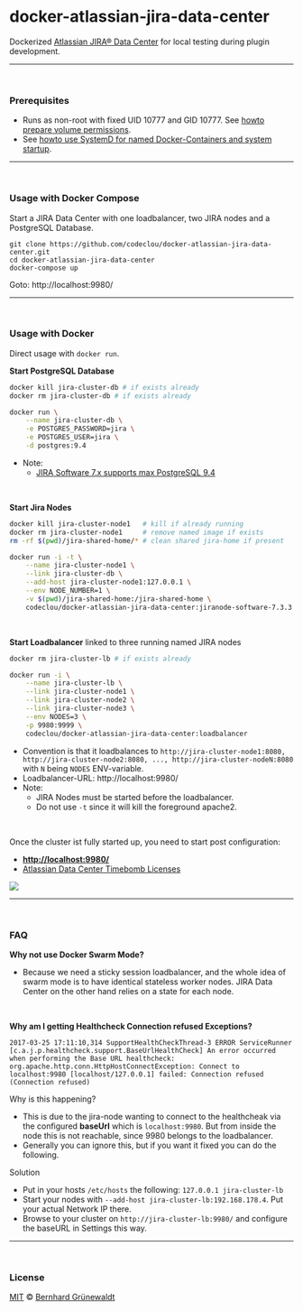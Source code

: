 # docker-atlassian-jira-data-center

Dockerized [Atlassian JIRA® Data Center](https://de.atlassian.com/enterprise/data-center) for local testing during plugin development.

-----

&nbsp;

### Prerequisites


 * Runs as non-root with fixed UID 10777 and GID 10777. See [howto prepare volume permissions](https://github.com/codeclou/doc/blob/master/docker/README.md).
 * See [howto use SystemD for named Docker-Containers and system startup](https://github.com/codeclou/doc/blob/master/docker/README.md).

-----

&nbsp;

### Usage with Docker Compose

Start a JIRA Data Center with one loadbalancer, two JIRA nodes and a PostgreSQL Database.

```
git clone https://github.com/codeclou/docker-atlassian-jira-data-center.git
cd docker-atlassian-jira-data-center
docker-compose up
```

Goto: http://localhost:9980/

-----

&nbsp;

### Usage with Docker

Direct usage with `docker run`.

**Start PostgreSQL Database**

```bash
docker kill jira-cluster-db # if exists already
docker rm jira-cluster-db # if exists already

docker run \
    --name jira-cluster-db \
    -e POSTGRES_PASSWORD=jira \
    -e POSTGRES_USER=jira \
    -d postgres:9.4
```

 * Note: 
   * [JIRA Software 7.x supports max PostgreSQL 9.4](https://confluence.atlassian.com/adminjiraserver072/supported-platforms-828787550.html)


&nbsp;

**Start Jira Nodes**

```bash
docker kill jira-cluster-node1   # kill if already running
docker rm jira-cluster-node1     # remove named image if exists
rm -rf $(pwd)/jira-shared-home/* # clean shared jira-home if present

docker run -i -t \
    --name jira-cluster-node1 \
    --link jira-cluster-db \
    --add-host jira-cluster-node1:127.0.0.1 \
    --env NODE_NUMBER=1 \
    -v $(pwd)/jira-shared-home:/jira-shared-home \
    codeclou/docker-atlassian-jira-data-center:jiranode-software-7.3.3
```

&nbsp;

**Start Loadbalancer** linked to three running named JIRA nodes

```bash
docker rm jira-cluster-lb # if exists already

docker run -i \
    --name jira-cluster-lb \
    --link jira-cluster-node1 \
    --link jira-cluster-node2 \
    --link jira-cluster-node3 \
    --env NODES=3 \
    -p 9980:9999 \
    codeclou/docker-atlassian-jira-data-center:loadbalancer
```

 
 * Convention is that it loadbalances to `http://jira-cluster-node1:8080, http://jira-cluster-node2:8080, ..., http://jira-cluster-nodeN:8080` with `N` being `NODES` ENV-variable.
 * Loadbalancer-URL: http://localhost:9980/
 * Note:
   * JIRA Nodes must be started before the loadbalancer.
   * Do not use `-t` since it will kill the foreground apache2.



&nbsp;

Once the cluster ist fully started up, you need to start post configuration:

 * **[http://localhost:9980/](http://localhost:9980/)**
 * [Atlassian Data Center Timebomb Licenses](https://developer.atlassian.com/market/add-on-licensing-for-developers/timebomb-licenses-for-testing)


![](https://codeclou.github.io/docker-atlassian-jira-data-center/img/post-config-jira-data-center.gif?v2)

-----

&nbsp;

### FAQ

**Why not use Docker Swarm Mode?**

 * Because we need a sticky session loadbalancer, and the whole idea of swarm mode is to have identical 
stateless worker nodes. JIRA Data Center on the other hand relies on a state for each node.

&nbsp;

**Why am I getting Healthcheck Connection refused Exceptions?**

```
2017-03-25 17:11:10,314 SupportHealthCheckThread-3 ERROR ServiceRunner     [c.a.j.p.healthcheck.support.BaseUrlHealthCheck] An error occurred when performing the Base URL healthcheck:
org.apache.http.conn.HttpHostConnectException: Connect to localhost:9980 [localhost/127.0.0.1] failed: Connection refused (Connection refused)
```

Why is this happening?

 * This is due to the jira-node wanting to connect to the healthcheak via the configured **baseUrl** which is `localhost:9980`. But from inside the node this is not reachable, since 9980 belongs to the loadbalancer.
 * Generally you can ignore this, but if you want it fixed you can do the following.

Solution 

 * Put in your hosts `/etc/hosts` the following: `127.0.0.1 jira-cluster-lb`
 * Start your nodes with `--add-host jira-cluster-lb:192.168.178.4`. Put your actual Network IP there.
 * Browse to your cluster on `http://jira-cluster-lb:9980/` and configure the baseURL in Settings this way.



-----

&nbsp;

### License

[MIT](./LICENSE) © [Bernhard Grünewaldt](https://github.com/clouless)
  